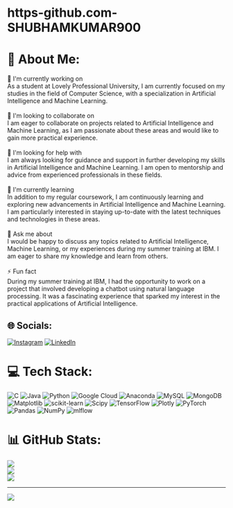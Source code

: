 # https-github.com-SHUBHAMKUMAR900
# 💫 About Me:
🔭 I'm currently working on<br>As a student at Lovely Professional University, I am currently focused on my studies in the field of Computer Science, with a specialization in Artificial Intelligence and Machine Learning.<br><br>👯 I'm looking to collaborate on<br>I am eager to collaborate on projects related to Artificial Intelligence and Machine Learning, as I am passionate about these areas and would like to gain more practical experience.<br><br>🤝 I'm looking for help with<br>I am always looking for guidance and support in further developing my skills in Artificial Intelligence and Machine Learning. I am open to mentorship and advice from experienced professionals in these fields.<br><br>🌱 I'm currently learning<br>In addition to my regular coursework, I am continuously learning and exploring new advancements in Artificial Intelligence and Machine Learning. I am particularly interested in staying up-to-date with the latest techniques and technologies in these areas.<br><br>💬 Ask me about<br>I would be happy to discuss any topics related to Artificial Intelligence, Machine Learning, or my experiences during my summer training at IBM. I am eager to share my knowledge and learn from others.<br><br>⚡ Fun fact<br>During my summer training at IBM, I had the opportunity to work on a project that involved developing a chatbot using natural language processing. It was a fascinating experience that sparked my interest in the practical applications of Artificial Intelligence.


## 🌐 Socials:
[![Instagram](https://img.shields.io/badge/Instagram-%23E4405F.svg?logo=Instagram&logoColor=white)](https://instagram.com/https://www.instagram.com/shubhamsinghchauhan568) [![LinkedIn](https://img.shields.io/badge/LinkedIn-%230077B5.svg?logo=linkedin&logoColor=white)](https://linkedin.com/in/https://www.linkedin.com/in/shubham-kumar-566b95221/) 

# 💻 Tech Stack:
![C](https://img.shields.io/badge/c-%2300599C.svg?style=for-the-badge&logo=c&logoColor=white) ![Java](https://img.shields.io/badge/java-%23ED8B00.svg?style=for-the-badge&logo=openjdk&logoColor=white) ![Python](https://img.shields.io/badge/python-3670A0?style=for-the-badge&logo=python&logoColor=ffdd54) ![Google Cloud](https://img.shields.io/badge/GoogleCloud-%234285F4.svg?style=for-the-badge&logo=google-cloud&logoColor=white) ![Anaconda](https://img.shields.io/badge/Anaconda-%2344A833.svg?style=for-the-badge&logo=anaconda&logoColor=white) ![MySQL](https://img.shields.io/badge/mysql-4479A1.svg?style=for-the-badge&logo=mysql&logoColor=white) ![MongoDB](https://img.shields.io/badge/MongoDB-%234ea94b.svg?style=for-the-badge&logo=mongodb&logoColor=white) ![Matplotlib](https://img.shields.io/badge/Matplotlib-%23ffffff.svg?style=for-the-badge&logo=Matplotlib&logoColor=black) ![scikit-learn](https://img.shields.io/badge/scikit--learn-%23F7931E.svg?style=for-the-badge&logo=scikit-learn&logoColor=white) ![Scipy](https://img.shields.io/badge/SciPy-%230C55A5.svg?style=for-the-badge&logo=scipy&logoColor=%white) ![TensorFlow](https://img.shields.io/badge/TensorFlow-%23FF6F00.svg?style=for-the-badge&logo=TensorFlow&logoColor=white) ![Plotly](https://img.shields.io/badge/Plotly-%233F4F75.svg?style=for-the-badge&logo=plotly&logoColor=white) ![PyTorch](https://img.shields.io/badge/PyTorch-%23EE4C2C.svg?style=for-the-badge&logo=PyTorch&logoColor=white) ![Pandas](https://img.shields.io/badge/pandas-%23150458.svg?style=for-the-badge&logo=pandas&logoColor=white) ![NumPy](https://img.shields.io/badge/numpy-%23013243.svg?style=for-the-badge&logo=numpy&logoColor=white) ![mlflow](https://img.shields.io/badge/mlflow-%23d9ead3.svg?style=for-the-badge&logo=numpy&logoColor=blue)
# 📊 GitHub Stats:
![](https://github-readme-stats.vercel.app/api?username=SHUBHAMKUMAR900&theme=dark&hide_border=true&include_all_commits=false&count_private=true)<br/>
![](https://github-readme-streak-stats.herokuapp.com/?user=SHUBHAMKUMAR900&theme=dark&hide_border=true)<br/>
![](https://github-readme-stats.vercel.app/api/top-langs/?username=SHUBHAMKUMAR900&theme=dark&hide_border=true&include_all_commits=false&count_private=true&layout=compact)

---
[![](https://visitcount.itsvg.in/api?id=SHUBHAMKUMAR900&icon=0&color=0)](https://visitcount.itsvg.in)

<!-- Proudly created with GPRM ( https://gprm.itsvg.in ) -->
